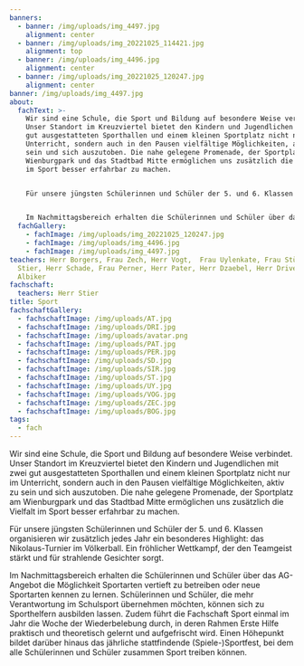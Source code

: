 ```yaml
---
banners:
  - banner: /img/uploads/img_4497.jpg
    alignment: center
  - banner: /img/uploads/img_20221025_114421.jpg
    alignment: top
  - banner: /img/uploads/img_4496.jpg
    alignment: center
  - banner: /img/uploads/img_20221025_120247.jpg
    alignment: center
banner: /img/uploads/img_4497.jpg
about:
  fachText: >-
    Wir sind eine Schule, die Sport und Bildung auf besondere Weise verbindet.
    Unser Standort im Kreuzviertel bietet den Kindern und Jugendlichen mit zwei
    gut ausgestatteten Sporthallen und einem kleinen Sportplatz nicht nur im
    Unterricht, sondern auch in den Pausen vielfältige Möglichkeiten, aktiv zu
    sein und sich auszutoben. Die nahe gelegene Promenade, der Sportplatz am
    Wienburgpark und das Stadtbad Mitte ermöglichen uns zusätzlich die Vielfalt
    im Sport besser erfahrbar zu machen.  


    Für unsere jüngsten Schülerinnen und Schüler der 5. und 6. Klassen organisieren wir zusätzlich jedes Jahr ein besonderes Highlight: das Nikolaus-Turnier im Völkerball. Ein fröhlicher Wettkampf, der den Teamgeist stärkt und für strahlende Gesichter sorgt. 


    Im Nachmittagsbereich erhalten die Schülerinnen und Schüler über das AG-Angebot die Möglichkeit Sportarten vertieft zu betreiben oder neue Sportarten kennen zu lernen. Schülerinnen und Schüler, die mehr Verantwortung im Schulsport übernehmen möchten, können sich zu Sporthelfern ausbilden lassen. Zudem führt die Fachschaft Sport einmal im Jahr die Woche der Wiederbelebung durch, in deren Rahmen Erste Hilfe praktisch und theoretisch gelernt und aufgefrischt wird. Einen Höhepunkt bildet darüber hinaus das jährliche stattfindende (Spiele-)Sportfest, bei dem alle Schülerinnen und Schüler zusammen Sport treiben können.
  fachGallery:
    - fachImage: /img/uploads/img_20221025_120247.jpg
    - fachImage: /img/uploads/img_4496.jpg
    - fachImage: /img/uploads/img_4497.jpg
teachers: Herr Borgers, Frau Zech, Herr Vogt,  Frau Uylenkate, Frau Stüwe, Herr
  Stier, Herr Schade, Frau Perner, Herr Pater, Herr Dzaebel, Herr Driver, Frau
  Albiker
fachschaft:
  teachers: Herr Stier
title: Sport
fachschaftGallery:
  - fachschaftImage: /img/uploads/AT.jpg
  - fachschaftImage: /img/uploads/DRI.jpg
  - fachschaftImage: /img/uploads/avatar.png
  - fachschaftImage: /img/uploads/PAT.jpg
  - fachschaftImage: /img/uploads/PER.jpg
  - fachschaftImage: /img/uploads/SD.jpg
  - fachschaftImage: /img/uploads/SIR.jpg
  - fachschaftImage: /img/uploads/ST.jpg
  - fachschaftImage: /img/uploads/UY.jpg
  - fachschaftImage: /img/uploads/VOG.jpg
  - fachschaftImage: /img/uploads/ZEC.jpg
  - fachschaftImage: /img/uploads/BOG.jpg
tags:
  - fach
---
```

Wir sind eine Schule, die Sport und Bildung auf besondere Weise verbindet. Unser Standort im Kreuzviertel bietet den Kindern und Jugendlichen mit zwei gut ausgestatteten Sporthallen und einem kleinen Sportplatz nicht nur im Unterricht, sondern auch in den Pausen vielfältige Möglichkeiten, aktiv zu sein und sich auszutoben. Die nahe gelegene Promenade, der Sportplatz am Wienburgpark und das Stadtbad Mitte ermöglichen uns zusätzlich die Vielfalt im Sport besser erfahrbar zu machen.  

Für unsere jüngsten Schülerinnen und Schüler der 5. und 6. Klassen organisieren wir zusätzlich jedes Jahr ein besonderes Highlight: das Nikolaus-Turnier im Völkerball. Ein fröhlicher Wettkampf, der den Teamgeist stärkt und für strahlende Gesichter sorgt. 

Im Nachmittagsbereich erhalten die Schülerinnen und Schüler über das AG-Angebot die Möglichkeit Sportarten vertieft zu betreiben oder neue Sportarten kennen zu lernen. Schülerinnen und Schüler, die mehr Verantwortung im Schulsport übernehmen möchten, können sich zu Sporthelfern ausbilden lassen. Zudem führt die Fachschaft Sport einmal im Jahr die Woche der Wiederbelebung durch, in deren Rahmen Erste Hilfe praktisch und theoretisch gelernt und aufgefrischt wird. Einen Höhepunkt bildet darüber hinaus das jährliche stattfindende (Spiele-)Sportfest, bei dem alle Schülerinnen und Schüler zusammen Sport treiben können.